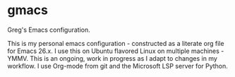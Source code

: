 # gmacs

Greg's Emacs configuration.

This is my personal emacs configuration - constructed as a literate org file for Emacs 26.x.
I use this on Ubuntu flavored Linux on multiple machines - YMMV.  This is an ongoing, work in progress
as I adapt to changes in my workflow.  I use Org-mode from git and the Microsoft LSP server for Python.
